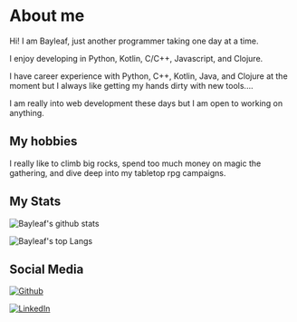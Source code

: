 # About me

Hi! I am Bayleaf, just another programmer taking one day at a time.

I enjoy developing in Python, Kotlin, C/C++, Javascript, and Clojure.

I have career experience with Python, C++, Kotlin, Java, and Clojure at the moment but I always like getting my hands dirty with new tools....

I am really into web development these days but I am open to working on anything.

## My hobbies

I really like to climb big rocks, spend too much money on magic the gathering, and dive deep into my tabletop rpg campaigns.

## My Stats

![Bayleaf's github stats](https://github-readme-stats.vercel.app/api?username=bayleaf1130&show_icons=true&theme=radical)

![Bayleaf's top Langs](https://github-readme-stats.vercel.app/api/top-langs/?username=bayleaf1130&layout=compact&theme=radical)

## Social Media

[![Github](https://img.shields.io/badge/github-%23333333.svg?&logo=github&style=for-the-badge&logoColor=white)](https://github.com/bayleaf1130)

[![LinkedIn](https://img.shields.io/badge/LinkedIn-0077B5?style=for-the-badge&logo=linkedin&logoColor=white)](https://www.linkedin.com/in/baileykocin)



